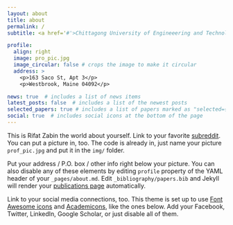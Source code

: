 ```yaml
---
layout: about
title: about
permalink: /
subtitle: <a href='#'>Chittagong University of Engineeering and Technology</a>. Address. Contacts. Moto. Etc.

profile:
  align: right
  image: pro_pic.jpg
  image_circular: false # crops the image to make it circular
  address: >
    <p>163 Saco St, Apt 3</p>
    <p>Westbrook, Maine 04092</p>

news: true  # includes a list of news items
latest_posts: false  # includes a list of the newest posts
selected_papers: true # includes a list of papers marked as "selected={true}"
social: true  # includes social icons at the bottom of the page
---
```


This is Rifat Zabin the world about yourself. Link to your favorite [subreddit](http://reddit.com). You can put a picture in, too. The code is already in, just name your picture `prof_pic.jpg` and put it in the `img/` folder.

Put your address / P.O. box / other info right below your picture. You can also disable any of these elements by editing `profile` property of the YAML header of your `_pages/about.md`. Edit `_bibliography/papers.bib` and Jekyll will render your [publications page](/al-folio/publications/) automatically.

Link to your social media connections, too. This theme is set up to use [Font Awesome icons](http://fortawesome.github.io/Font-Awesome/) and [Academicons](https://jpswalsh.github.io/academicons/), like the ones below. Add your Facebook, Twitter, LinkedIn, Google Scholar, or just disable all of them.
